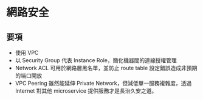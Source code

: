 # 網路安全

## 要項

* 使用 VPC
* 以 Security Group 代表 Instance Role，簡化機器間的連線授權管理
* Network ACL 可用於網路層黑名單，並防止 route table 設定錯誤造成非預期的端口開放
* VPC Peering 雖然能延伸 Private Network，但減低單一服務複雜度，透過 Internet 對其他 microservice 提供服務才是長治久安之道。
